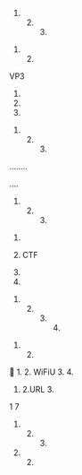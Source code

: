 
 


 1. 2. 3.


  








 

 





 

 




 







 

 

 


 1. 2.






 VP3

1.



2.

3.



 





1. 2. 3.

 

 
........
 

 .... 


 1. 2.  3.




1. 
3. CTF



2. 
4. 


 1. 2. 3. 4.


 1. 2.


 1.
 2.
WiFiU 3.
 4.



 1. 2.URL 3.



 1 7 





1. 2. 3.
  

1. 2.
  

  

